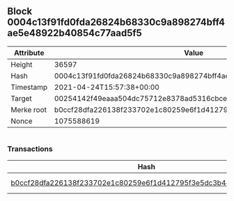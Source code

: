 ## Block 0004c13f91fd0fda26824b68330c9a898274bff4ae5e48922b40854c77aad5f5

Attribute | Value
--- | ---
Height | 36597
Hash | 0004c13f91fd0fda26824b68330c9a898274bff4ae5e48922b40854c77aad5f5
Timestamp | 2021-04-24T15:57:38+00:00
Target | 00254142f49eaaa504dc75712e8378ad5316cbcead634704b3734b6271167cc4
Merke root | b0ccf28dfa226138f233702e1c80259e6f1d412795f3e5dc3b44591954f2521c
Nonce | 1075588619

```

```

### Transactions

Hash | Amount
--- | ---
[b0ccf28dfa226138f233702e1c80259e6f1d412795f3e5dc3b44591954f2521c](b0ccf28dfa226138f233702e1c80259e6f1d412795f3e5dc3b44591954f2521c.md) | 10.00000000 SKEPTI 
